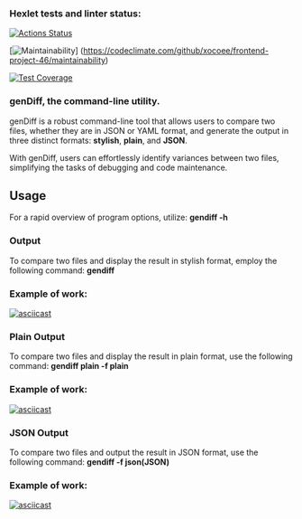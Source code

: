 ### Hexlet tests and linter status:

[![Actions Status](https://github.com/xocoee/frontend-project-46/actions/workflows/hexlet-check.yml/badge.svg)](https://github.com/xocoee/frontend-project-46/actions)

[![Maintainability](https://api.codeclimate.com/v1/badges/9cc2deba04ccc8ca470f/maintainability)] (https://codeclimate.com/github/xocoee/frontend-project-46/maintainability)

[![Test Coverage](https://api.codeclimate.com/v1/badges/9cc2deba04ccc8ca470f/test_coverage)](https://codeclimate.com/github/xocoee/frontend-project-46/test_coverage)


### genDiff, the command-line utility.

genDiff is a robust command-line tool that allows users to compare two files, whether they are in JSON or YAML format, and generate the output in three distinct formats: **stylish**, **plain**, and **JSON**.

With genDiff, users can effortlessly identify variances between two files, simplifying the tasks of debugging and code maintenance.

## Usage

For a rapid overview of program options, utilize: **gendiff -h**

### Output

To compare two files and display the result in stylish format, employ the following command: **gendiff <filepath1> <filepath2>**
### Example of work:
[![asciicast](https://asciinema.org/a/oaqJ43VFdgJehtshoZ6x5gqDL.svg)](https://asciinema.org/a/oaqJ43VFdgJehtshoZ6x5gqDL)

### Plain Output

To compare two files and display the result in plain format, use the following command: **gendiff plain <filepath1> <filepath2>  -f plain**
### Example of work:
[![asciicast](https://asciinema.org/a/HHKqbxdluA5kzkF4U8TpjHXnG.svg)](https://asciinema.org/a/HHKqbxdluA5kzkF4U8TpjHXnG)

### JSON Output

To compare two files and output the result in JSON format, use the following command: **gendiff <filepath1> <filepath2>  -f json(JSON)**
### Example of work:
[![asciicast](https://asciinema.org/a/C8prhbUGq6ipEhUvqHFPT5EmG.svg)](https://asciinema.org/a/C8prhbUGq6ipEhUvqHFPT5EmG)
